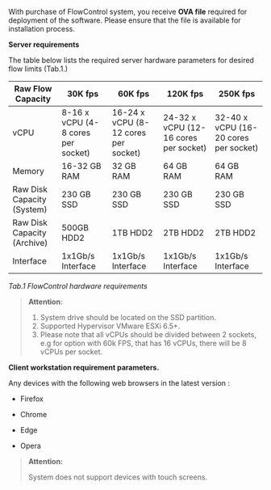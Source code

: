 With purchase of FlowControl system, you receive **OVA file** required for deployment of the software. Please ensure that the file is available for installation process.

**Server requirements**

The table below lists the required server hardware parameters for desired flow limits (Tab.1.)

| Raw Flow Capacity           | 30K fps                            | 60K fps                              | 120K fps                              | 250K fps                              |
| --------------------------- | ---------------------------------- | ------------------------------------ | ------------------------------------- | ------------------------------------- |
| vCPU                        | 8-16 x vCPU (4-8 cores per socket) | 16-24 x vCPU (8-12 cores per socket) | 24-32 x vCPU (12-16 cores per socket) | 32-40 x vCPU (16-20 cores per socket) |
| Memory                      | 16-32 GB RAM                       | 32 GB RAM                            | 64 GB RAM                             | 64 GB RAM                             |
| Raw Disk Capacity (System)  | 230 GB SSD                         | 230 GB SSD                           | 230 GB SSD                            | 230 GB SSD                            |
| Raw Disk Capacity (Archive) | 500GB HDD2                         | 1TB HDD2                             | 2TB HDD2                              | 2TB HDD2                              |
| Interface                   | 1x1Gb/s Interface                  | 1x1Gb/s Interface                    | 1x1Gb/s Interface                     | 1x1Gb/s Interface                     |

*Tab.1 FlowControl hardware requirements*

> **Attention**: 
>
> 1. System drive should be located on the SSD partition.
> 2. Supported Hypervisor VMware ESXi 6.5+.
> 3. Please note that all vCPUs should be divided between 2 sockets, e.g for option with 60k FPS, that has 16 vCPUs, there will be 8 vCPUs per socket.

**Client workstation requirement parameters.** 

Any devices with the following web browsers in the latest version :

- Firefox

- Chrome

- Edge

- Opera

> **Attention:**
>
> System does not support devices with touch screens.